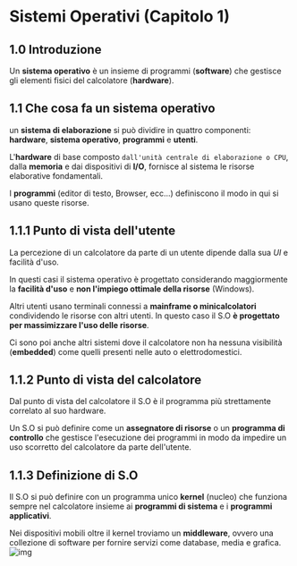 # Sistemi Operativi (Capitolo 1)

## 1.0 Introduzione

Un **sistema operativo** è un insieme di programmi (**software**)
che gestisce gli elementi fisici del calcolatore (**hardware**).

## 1.1 Che cosa fa un sistema operativo

un **sistema di elaborazione** si può dividire in quattro componenti: **hardware**, **sistema operativo**, **programmi** e **utenti**.

L'**hardware** di base composto `dall'unità centrale di elaborazione o CPU`, dalla **memoria** e dai dispositivi di **I/O**, fornisce al sistema le risorse elaborative fondamentali.

I **programmi** (editor di testo, Browser, ecc...) definiscono il modo in qui si usano queste risorse.

## 1.1.1 Punto di vista dell'utente

La percezione di un calcolatore da parte di un utente dipende dalla sua *UI* e facilità d'uso.

In questi casi il sistema operativo è progettato considerando
maggiormente la **facilità d'uso** e **non l'impiego ottimale della risorse** (Windows).

Altri utenti usano terminali connessi a **mainframe o minicalcolatori** condividendo le risorse con altri utenti.
In questo caso il S.O **è progettato per massimizzare l'uso delle risorse**.

Ci sono poi anche altri sistemi dove il calcolatore non ha nessuna visibilità (**embedded**) come quelli presenti nelle auto o elettrodomestici.

## 1.1.2 Punto di vista del calcolatore

Dal punto di vista del calcolatore il S.O è il programma più strettamente correlato al suo hardware.

Un S.O si può definire come un **assegnatore di risorse** o un **programma di controllo** che gestisce l'esecuzione dei programmi in modo da impedire un uso scorretto del calcolatore da parte dell'utente.

## 1.1.3 Definizione di S.O

Il S.O si può  definire con un programma unico **kernel** (nucleo) che funziona sempre nel calcolatore insieme ai **programmi di sistema** e i **programmi applicativi**.

Nei dispositivi mobili oltre il kernel troviamo un **middleware**,
ovvero una collezione di software per fornire servizi come database, media e grafica.
![img](https://atadistance.net/wp-content/uploads/2018/08/iOS-12-Apple-Pay-Stacks-Explained-wMIFARE.png)

